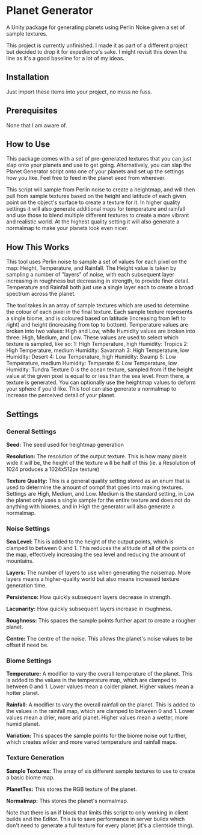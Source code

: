# Planet Generator

A Unity package for generating planets using Perlin Noise given a set of sample textures.

This project is currently unfinished. I made it as part of a different project but decided to drop it for expedience's sake. I might revisit this down the line as it's a good baseline for a lot of my ideas.

## Installation

Just import these items into your project, no muss no fuss.

## Prerequisites

None that I am aware of.

## How to Use

This package comes with a set of pre-generated textures that you can just slap onto your planets and use to get going. Alternatively, you can slap the Planet Generator script onto one of your planets and set up the settings how you like. Feel free to feed in the planet seed from wherever.

This script will sample from Perlin noise to create a heightmap, and will then pull from sample textures based on the height and latitude of each given point on the object's surface to create a texture for it. In higher quality settings it will also generate additional maps for temperature and rainfall and use those to blend multiple different textures to create a more vibrant and realistic world. At the highest quality setting it will also generate a normalmap to make your planets look even nicer.

## How This Works

This tool uses Perlin noise to sample a set of values for each pixel on the map: Height, Temperature, and Rainfall. The Height value is taken by sampling a number of "layers" of noise, with each subsequent layer increasing in roughness but decreasing in strength, to provide finer detail. Temperature and Rainfall both just use a single layer each to create a broad spectrum across the planet.

The tool takes in an array of sample textures which are used to determine the colour of each pixel in the final texture. Each sample texture represents a single biome, and is coloured based on latitude (increasing from left to right) and height (increasing from top to bottom). Temperature values are broken into two values: High and Low, while Humidity values are broken into three: High, Medium, and Low. These values are used to select which texture is sampled, like so:
1: High Temperature, high Humidity: Tropics
2: High Temperature, medium Humidity: Savannah
3: High Temperature, low Humidity: Desert
4: Low Temperature, high Humidity: Swamp
5: Low Temperature, medium Humidity: Temperate
6: Low Temperature, low Humidity: Tundra
Texture 0 is the ocean texture, sampled from if the height value at the given pixel is equal to or less than the sea level.
From there, a texture is generated. You can optionally use the heightmap values to deform your sphere if you'd like. This tool can also generate a normalmap to increase the perceived detail of your planet.

## Settings

### General Settings

**Seed:** The seed used for heightmap generation

**Resolution:** The resolution of the output texture. This is how many pixels wide it will be, the height of the texture will be half of this (ie. a Resolution of 1024 produces a 1024x512px texture)

**Texture Quality:** This is a general quality setting stored as an enum that is used to determine the amount of oompf that goes into making textures. Settings are High, Medium, and Low. Medium is the standard setting, in Low the planet only uses a single sample for the entire texture and does not do anything with biomes, and in High the generator will also generate a normalmap.

### Noise Settings

**Sea Level:** This is added to the height of the output points, which is clamped to between 0 and 1. This reduces the altitude of all of the points on the map, effectively increasing the sea level and reducing the amount of mountains.

**Layers:** The number of layers to use when generating the noisemap. More layers means a higher-quality world but also means increased texture generation time.

**Persistence:** How quickly subsequent layers decrease in strength.

**Lacunarity:** How quickly subsequent layers increase in roughness.

**Roughness:** This spaces the sample points further apart to create a rougher planet.

**Centre:** The centre of the noise. This allows the planet's noise values to be offset if need be.

### Biome Settings

**Temperature:** A modifier to vary the overall temperature of the planet. This is added to the values in the temperature map, which are clamped to between 0 and 1. Lower values mean a colder planet. Higher values mean a hotter planet.

**Rainfall:** A modifier to vary the overall rainfall on the planet. This is added to the values in the rainfall map, which are clamped to between 0 and 1. Lower values mean a drier, more arid planet. Higher values mean a wetter, more humid planet.

**Variation:** This spaces the sample points for the biome noise out further, which creates wilder and more varied temperature and rainfall maps.

### Texture Generation

**Sample Textures:** The array of six different sample textures to use to create a basic biome map.

**PlanetTex:** This stores the RGB texture of the planet.

**Normalmap:** This stores the planet's normalmap.

Note that there is an if block that limits this script to only working in client builds and the Editor. This is to save performance in server builds which don't need to generate a full texture for every planet (it's a clientside thing).
